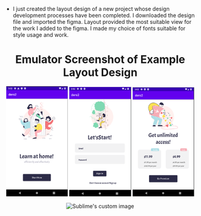 - I just created the layout design of a new project whose design development processes have been completed. I downloaded the design file and imported the figma. Layout provided the most suitable view for the work I added to the figma. I made my choice of fonts suitable for style usage and work.


<h1 align="center">Emulator Screenshot of Example Layout Design</h1>


<p align="center"  width="70%">
  <img width="32%" src="https://github.com/Cansu-Kose/AD2-BootcampProgress/blob/main/Projeler/Project%2001%20-%20Layout%20Exercise%20Project/image/resim1.png" alt="Sublime's custom image"/>
   <img width="32%" src="https://github.com/Cansu-Kose/AD2-BootcampProgress/blob/main/Projeler/Project%2001%20-%20Layout%20Exercise%20Project/image/resim2.png" alt="Sublime's custom image"/>
  <img width="32%" src="https://github.com/Cansu-Kose/AD2-BootcampProgress/blob/main/Projeler/Project%2001%20-%20Layout%20Exercise%20Project/image/resim3.png" alt="Sublime's custom image"/>
</p>

<p align="center"  width="70%">
  <img width="32%" src="https://github.com/Cansu-Kose/AD2-BootcampProgress/blob/main/Projeler/Project%2001%20-%20Layout%20Exercise%20Project/image/anim1.giff" alt="Sublime's custom image"/>
</p>



